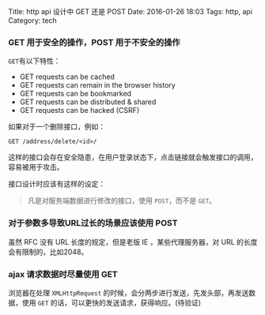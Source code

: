 Title: http api 设计中 GET 还是 POST
Date: 2016-01-26 18:03
Tags: http, api
Category: tech

### GET 用于安全的操作，POST 用于不安全的操作
`GET`有以下特性：
- GET requests can be cached
- GET requests can remain in the browser history
- GET requests can be bookmarked
- GET requests can be distributed & shared
- GET requests can be hacked (CSRF)

如果对于一个删除接口，例如：
```
GET /address/delete/<id>/
```
这样的接口会存在安全隐患，在用户登录状态下，点击链接就会触发接口的调用，容易被用于攻击。

接口设计时应该有这样的设定：

> 凡是对服务端数据进行修改的接口，使用 `POST`，而不是 `GET`。

### 对于参数多导致URL过长的场景应该使用 POST
虽然 RFC 没有 URL 长度的规定，但是老版 IE ，某些代理服务器，对 URL 的长度会有限制的，比如2048。

###  ajax 请求数据时尽量使用 GET
浏览器在处理 `XMLHttpRequest` 的时候，会分两步进行发送，先发头部，再发送数据，使用 `GET` 的话，可以更快的发送请求，获得响应。(待验证)
